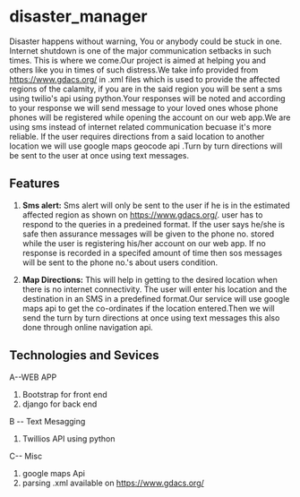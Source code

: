 # disaster_manager
Disaster happens without warning, You or anybody could be stuck in one. Internet shutdown is one of the major communication setbacks in such times. This is where we come.Our project is aimed at helping you and others like you in times of such distress.We take info provided from <https://www.gdacs.org/> in .xml files which is used to provide the affected regions of the calamity, if you are in the said region you will be sent a sms using twilio's api using python.Your responses will be noted and according to your response we will send message to your loved ones whose phone phones will be registered while opening the account on our web app.We are using sms instead of internet related communication becuase it's more reliable. If the user requires directions from a said location to another location we will use google maps geocode api .Turn by turn directions will be sent to the user at once using text messages.

## Features ##

1. __Sms alert:__ Sms alert will only be sent to the user if he is in the estimated affected region as shown on <https://www.gdacs.org/>.
user has to respond to the queries in a predeined format. If the user says he/she is safe then assurance messages will be given to the phone no. stored while the user is registering his/her account on our web app.
If no response is recorded in a specifed amount of time then sos messages will be sent to the phone no.'s about users condition.

2. __Map Directions:__ This will help in getting to the desired location when there is no internet connectivity.
                       The user will enter his location and the destination in an SMS in a predefined format.Our service will use google maps api to get the co-ordinates if the location entered.Then we will send the turn by turn directions at once using text messages this also done through online navigation api.
                       
##  Technologies and Sevices ##

A--WEB APP

 1. Bootstrap for front end
 2. django for back end

B -- Text Mesagging

 1. Twillios API using python

C-- Misc

 1. google maps Api
 2. parsing .xml available on <https://www.gdacs.org/>
 

